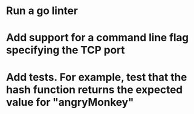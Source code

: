 # Run a go linter
# Add support for a command line flag specifying the TCP port
# Add tests. For example, test that the hash function returns the expected value for "angryMonkey"

